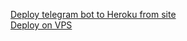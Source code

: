 [Deploy telegram bot to Heroku from site](https://github.com/vladrunk/howDeployHeroku/wiki/Deploy-python-bot-to-heroku)   
[Deploy on VPS](https://github.com/vladrunk/howTo/wiki/Deploy-on-VPS)

